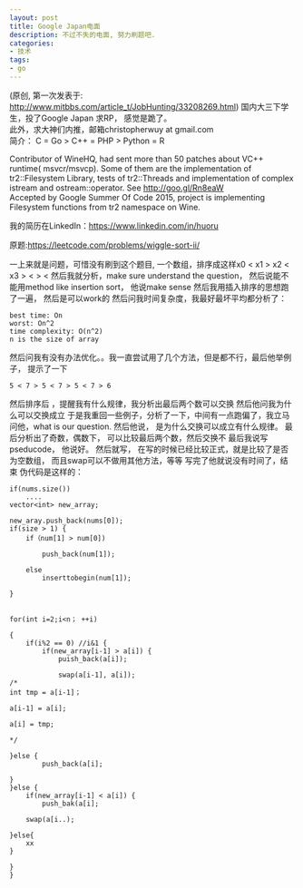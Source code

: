 ```yaml
---
layout: post
title: Google Japan电面
description: 不过不失的电面, 努力刷题吧.
categories:
- 技术
tags:
- go
---
```


(原创, 第一次发表于: http://www.mitbbs.com/article_t/JobHunting/33208269.html)
国内大三下学生，投了Google Japan 求RP， 感觉是跪了。  
此外，求大神们内推，邮箱christopherwuy at gmail.com  
简介： C = Go > C++ = PHP > Python = R  

Contributor of WineHQ, had sent more than 50 patches about VC++ runtime(
msvcr/msvcp).  Some of them are the implementation of tr2::Filesystem 
Library, tests of tr2::Threads and implementation of complex istream and 
ostream::operator. 
See  http://goo.gl/Rn8eaW  
Accepted by Google Summer Of Code 2015, project is implementing Filesystem 
functions from tr2 namespace on Wine.  

我的简历在LinkedIn：https://www.linkedin.com/in/huoru  

原题:https://leetcode.com/problems/wiggle-sort-ii/

一上来就是问题，可惜没有刷到这个题目, 一个数组，排序成这样x0 < x1 > x2 < x3 > < > <
然后我就分析，make sure understand the question，
然后说能不能用method like insertion sort， 他说make sense
然后我用插入排序的思想跑了一遍， 然后是可以work的
然后问我时间复杂度，我最好最坏平均都分析了：

```
best time: On
worst: On^2
time complexity: O(n^2)
n is the size of array
```

然后问我有没有办法优化。。我一直尝试用了几个方法，但是都不行，最后他举例子，
提示了一下

```
5 < 7 > 5 < 7 > 5 < 7 > 6  
```

然后排序后 ，提醒我有什么规律，我分析出最后两个数可以交换
然后他问我为什么可以交换成立
于是我重回一些例子，分析了一下，中间有一点跑偏了，我立马问他，what is our 
question.
然后他说， 是为什么交换可以成立有什么规律。
最后分析出了奇数，偶数下， 可以比较最后两个数，然后交换不
最后我说写pseducode， 他说好。
然后就写， 在写的时候已经比较正式，就是比较了是否为空数组，
而且swap可以不做用其他方法，等等
写完了他就说没有时间了，结束
伪代码是这样的：

```
if(nums.size())
    ....
vector<int> new_array;

new_aray.push_back(nums[0]);
if(size > 1) {
    if（num[1] > num[0])

        push_back(num[1]);

    else
        inserttobegin(num[1]);

}
    

for(int i=2;i<n； ++i)

{
    if(i%2 == 0) //i&1 {
        if(new_array[i-1] > a[i]) {
            puish_back(a[i]);

            swap(a[i-1], a[i]);
/*
int tmp = a[i-1]；

a[i-1] = a[i];

a[i] = tmp;

*/

}else {
        push_back(a[i];

}
}else {
    if(new_array[i-1] < a[i]) {
        push_bak(a[i];

    swap(a[i..);

}else{
    xx
}

}    
}
```
